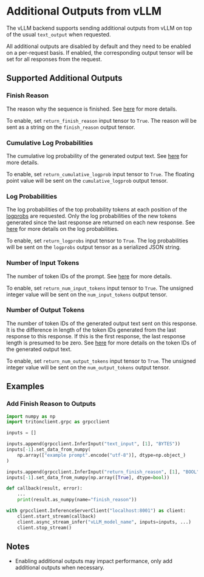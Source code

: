 <!--
# Copyright 2024, NVIDIA CORPORATION & AFFILIATES. All rights reserved.
#
# Redistribution and use in source and binary forms, with or without
# modification, are permitted provided that the following conditions
# are met:
#  * Redistributions of source code must retain the above copyright
#    notice, this list of conditions and the following disclaimer.
#  * Redistributions in binary form must reproduce the above copyright
#    notice, this list of conditions and the following disclaimer in the
#    documentation and/or other materials provided with the distribution.
#  * Neither the name of NVIDIA CORPORATION nor the names of its
#    contributors may be used to endorse or promote products derived
#    from this software without specific prior written permission.
#
# THIS SOFTWARE IS PROVIDED BY THE COPYRIGHT HOLDERS ``AS IS'' AND ANY
# EXPRESS OR IMPLIED WARRANTIES, INCLUDING, BUT NOT LIMITED TO, THE
# IMPLIED WARRANTIES OF MERCHANTABILITY AND FITNESS FOR A PARTICULAR
# PURPOSE ARE DISCLAIMED.  IN NO EVENT SHALL THE COPYRIGHT OWNER OR
# CONTRIBUTORS BE LIABLE FOR ANY DIRECT, INDIRECT, INCIDENTAL, SPECIAL,
# EXEMPLARY, OR CONSEQUENTIAL DAMAGES (INCLUDING, BUT NOT LIMITED TO,
# PROCUREMENT OF SUBSTITUTE GOODS OR SERVICES; LOSS OF USE, DATA, OR
# PROFITS; OR BUSINESS INTERRUPTION) HOWEVER CAUSED AND ON ANY THEORY
# OF LIABILITY, WHETHER IN CONTRACT, STRICT LIABILITY, OR TORT
# (INCLUDING NEGLIGENCE OR OTHERWISE) ARISING IN ANY WAY OUT OF THE USE
# OF THIS SOFTWARE, EVEN IF ADVISED OF THE POSSIBILITY OF SUCH DAMAGE.
-->

# Additional Outputs from vLLM

The vLLM backend supports sending additional outputs from vLLM on top of the
usual `text_output` when requested.

All additional outputs are disabled by default and they need to be enabled on a
per-request basis. If enabled, the corresponding output tensor will be set for
all responses from the request.

## Supported Additional Outputs

### Finish Reason

The reason why the sequence is finished. See
[here](https://github.com/vllm-project/vllm/blob/v0.6.3.post1/vllm/outputs.py#L26)
for more details.

To enable, set `return_finish_reason` input tensor to `True`. The reason will be
sent as a string on the `finish_reason` output tensor.

### Cumulative Log Probabilities

The cumulative log probability of the generated output text. See
[here](https://github.com/vllm-project/vllm/blob/v0.6.3.post1/vllm/outputs.py#L22)
for more details.

To enable, set `return_cumulative_logprob` input tensor to `True`. The floating
point value will be sent on the `cumulative_logprob` output tensor.

### Log Probabilities

The log probabilities of the top probability tokens at each position of the
[logprobs](https://github.com/vllm-project/vllm/blob/v0.6.3.post1/vllm/sampling_params.py#L146-L152)
are requested. Only the log probabilities of the new tokens generated since the
last response are returned on each new response. See
[here](https://github.com/vllm-project/vllm/blob/v0.6.3.post1/vllm/outputs.py#L24-L25)
for more details on the log probabilities.

To enable, set `return_logprobs` input tensor to `True`. The log probabilities
will be sent on the `logprobs` output tensor as a serialized JSON string.

### Number of Input Tokens

The number of token IDs of the prompt. See
[here](https://github.com/vllm-project/vllm/blob/v0.6.3.post1/vllm/outputs.py#L79-L81)
for more details.

To enable, set `return_num_input_tokens` input tensor to `True`. The unsigned
integer value will be sent on the `num_input_tokens` output tensor.

### Number of Output Tokens

The number of token IDs of the generated output text sent on this response. It
is the difference in length of the token IDs generated from the last response to
this response. If this is the first response, the last response length is
presumed to be zero. See
[here](https://github.com/vllm-project/vllm/blob/v0.6.3.post1/vllm/outputs.py#L21)
for more details on the token IDs of the generated output text.

To enable, set `return_num_output_tokens` input tensor to `True`. The unsigned
integer value will be sent on the `num_output_tokens` output tensor.

## Examples

### Add Finish Reason to Outputs

```python
import numpy as np
import tritonclient.grpc as grpcclient

inputs = []

inputs.append(grpcclient.InferInput("text_input", [1], "BYTES"))
inputs[-1].set_data_from_numpy(
    np.array(["example prompt".encode("utf-8")], dtype=np.object_)
)

inputs.append(grpcclient.InferInput("return_finish_reason", [1], "BOOL"))
inputs[-1].set_data_from_numpy(np.array([True], dtype=bool))

def callback(result, error):
    ...
    print(result.as_numpy(name="finish_reason"))

with grpcclient.InferenceServerClient("localhost:8001") as client:
    client.start_stream(callback)
    client.async_stream_infer("vLLM_model_name", inputs=inputs, ...)
    client.stop_stream()
```

## Notes

* Enabling additional outputs may impact performance, only add additional
outputs when necessary.
